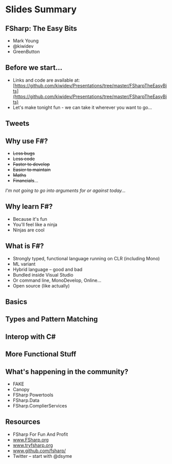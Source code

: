 Slides Summary
===========

## FSharp: The Easy Bits
 - Mark Young
 - @kiwidev
 - GreenButton

## Before we start...
 - Links and code are available at: [https://github.com/kiwidev/Presentations/tree/master/FSharpTheEasyBits](https://github.com/kiwidev/Presentations/tree/master/FSharpTheEasyBits)
 - Let's make tonight fun - we can take it wherever you want to go...

## Tweets

## Why use F#?
 - ~~Less bugs~~
 - ~~Less code~~
 - ~~Faster to develop~~
 - ~~Easier to maintain~~
 - ~~Maths~~
 - ~~Financials~~…

*I'm not going to go into arguments for or against today...*

## Why learn F#?
 - Because it's fun
 - You'll feel like a ninja
 - Ninjas are cool


## What is F#?

 - Strongly typed, functional language running on CLR (including Mono)
 - ML variant
 - Hybrid language – good and bad
 - Bundled inside Visual Studio
 - Or command line, MonoDevelop, Online…
 - Open source (like actually)


## Basics

## Types and Pattern Matching

## Interop with C#

## More Functional Stuff

## What's happening in the community?

 - FAKE
 - Canopy
 - FSharp Powertools
 - FSharp.Data
 - FSharp.ComplierServices

## Resources

 - FSharp For Fun And Profit
 - www.FSharp.org
 - www.tryfsharp.org
 - www.github.com/fsharp/
 - Twitter – start with @dsyme
